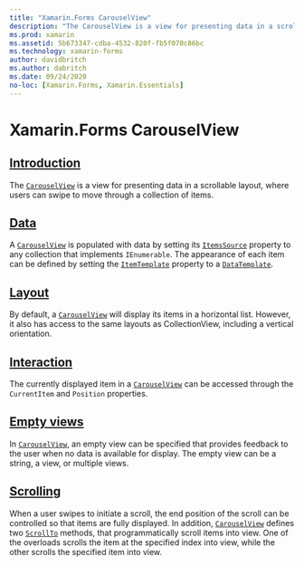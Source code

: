 ```yaml
---
title: "Xamarin.Forms CarouselView"
description: "The CarouselView is a view for presenting data in a scrollable layout, where users can swipe to move through a collection of items."
ms.prod: xamarin
ms.assetid: 5b673347-cdba-4532-820f-fb5f070c86bc
ms.technology: xamarin-forms
author: davidbritch
ms.author: dabritch
ms.date: 09/24/2020
no-loc: [Xamarin.Forms, Xamarin.Essentials]
---
```


# Xamarin.Forms CarouselView

## [Introduction](introduction.md)

The [`CarouselView`](xref:Xamarin.Forms.CarouselView) is a view for presenting data in a scrollable layout, where users can swipe to move through a collection of items.

## [Data](populate-data.md)

A [`CarouselView`](xref:Xamarin.Forms.CarouselView) is populated with data by setting its [`ItemsSource`](xref:Xamarin.Forms.ItemsView.ItemsSource) property to any collection that implements `IEnumerable`. The appearance of each item can be defined by setting the [`ItemTemplate`](xref:Xamarin.Forms.ItemsView.ItemTemplate) property to a [`DataTemplate`](xref:Xamarin.Forms.DataTemplate).

## [Layout](layout.md)

By default, a [`CarouselView`](xref:Xamarin.Forms.CarouselView) will display its items in a horizontal list. However, it also has access to the same layouts as CollectionView, including a vertical orientation.

## [Interaction](interaction.md)

The currently displayed item in a [`CarouselView`](xref:Xamarin.Forms.CarouselView) can be accessed through the `CurrentItem` and `Position` properties.

## [Empty views](emptyview.md)

In [`CarouselView`](xref:Xamarin.Forms.CarouselView), an empty view can be specified that provides feedback to the user when no data is available for display. The empty view can be a string, a view, or multiple views.

## [Scrolling](scrolling.md)

When a user swipes to initiate a scroll, the end position of the scroll can be controlled so that items are fully displayed. In addition, [`CarouselView`](xref:Xamarin.Forms.CarouselView) defines two [`ScrollTo`](xref:Xamarin.Forms.ItemsView.ScrollTo*) methods, that programmatically scroll items into view. One of the overloads scrolls the item at the specified index into view, while the other scrolls the specified item into view.
